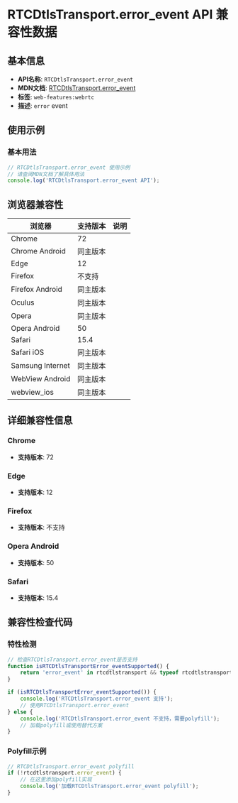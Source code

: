 # RTCDtlsTransport.error_event API 兼容性数据

## 基本信息

- **API名称**: `RTCDtlsTransport.error_event`
- **MDN文档**: [RTCDtlsTransport.error_event](https://developer.mozilla.org/docs/Web/API/RTCDtlsTransport/error_event)
- **标签**: `web-features:webrtc`
- **描述**: `error` event

## 使用示例

### 基本用法

```javascript
// RTCDtlsTransport.error_event 使用示例
// 请查阅MDN文档了解具体用法
console.log('RTCDtlsTransport.error_event API');
```

## 浏览器兼容性

| 浏览器 | 支持版本 | 说明 |
|--------|----------|------|
| Chrome | 72 |  |
| Chrome Android | 同主版本 |  |
| Edge | 12 |  |
| Firefox | 不支持 |  |
| Firefox Android | 同主版本 |  |
| Oculus | 同主版本 |  |
| Opera | 同主版本 |  |
| Opera Android | 50 |  |
| Safari | 15.4 |  |
| Safari iOS | 同主版本 |  |
| Samsung Internet | 同主版本 |  |
| WebView Android | 同主版本 |  |
| webview_ios | 同主版本 |  |

## 详细兼容性信息

### Chrome

- **支持版本**: 72

### Edge

- **支持版本**: 12

### Firefox

- **支持版本**: 不支持

### Opera Android

- **支持版本**: 50

### Safari

- **支持版本**: 15.4

## 兼容性检查代码

### 特性检测

```javascript
// 检查RTCDtlsTransport.error_event是否支持
function isRTCDtlsTransportError_eventSupported() {
    return 'error_event' in rtcdtlstransport && typeof rtcdtlstransport.error_event === 'function';
}

if (isRTCDtlsTransportError_eventSupported()) {
    console.log('RTCDtlsTransport.error_event 支持');
    // 使用RTCDtlsTransport.error_event
} else {
    console.log('RTCDtlsTransport.error_event 不支持，需要polyfill');
    // 加载polyfill或使用替代方案
}
```

### Polyfill示例

```javascript
// RTCDtlsTransport.error_event polyfill
if (!rtcdtlstransport.error_event) {
    // 在这里添加polyfill实现
    console.log('加载RTCDtlsTransport.error_event polyfill');
}
```

